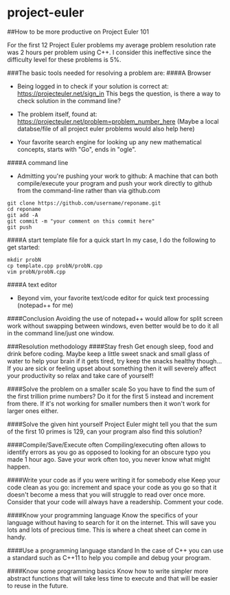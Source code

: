 # project-euler

##How to be more productive on Project Euler 101

For the first 12 Project Euler problems my average problem resolution rate was 2 hours per problem using C++. I consider this ineffective since the difficulty level for these problems is 5%.

###The basic tools needed for resolving a problem are:
####A Browser
- Being logged in to check if your solution is correct at:
https://projecteuler.net/sign_in
This begs the question, is there a way to check solution in the command line?

- The problem itself, found at:
https://projecteuler.net/problem=problem_number_here
(Maybe a local databse/file of all project euler problems would also help here)

- Your favorite search engine for looking up any new mathematical concepts, starts with "Go", ends in "ogle".

####A command line
- Admitting you're pushing your work to github:
A machine that can both compile/execute your program and push your work directly to github from the command-line rather than via github.com

```
git clone https://github.com/username/reponame.git
cd reponame
git add -A
git commit -m "your comment on this commit here"
git push
```

####A start template file for a quick start
In my case, I do the following to get started:

```
mkdir probN
cp template.cpp probN/probN.cpp
vim probN/probN.cpp
```

####A text editor
- Beyond vim, your favorite text/code editor for quick text processing (notepad++ for me)

####Conclusion
Avoiding the use of notepad++ would allow for split screen work without swapping between windows, even better would be to do it all in the command line/just one window.

###Resolution methodology
####Stay fresh
Get enough sleep, food and drink before coding. Maybe keep a little sweet snack and small glass of water to help your brain if it gets tired, try keep the snacks healthy though... If you are sick or feeling upset about something then it will severely affect your productivity so relax and take care of yourself!

####Solve the problem on a smaller scale
So you have to find the sum of the first trillion prime numbers? Do it for the first 5 instead and increment from there. If it's not working for smaller numbers then it won't work for larger ones either. 

####Solve the given hint yourself
Project Euler might tell you that the sum of the first 10 primes is 129, can your program also find this solution?

####Compile/Save/Execute often
Compiling/executing often allows to identify errors as you go as opposed to looking for an obscure typo you made 1 hour ago. Save your work often too, you never know what might happen.

####Write your code as if you were writing it for somebody else
Keep your code clean as you go: increment and space your code as you go so that it doesn't become a mess that you will struggle to read over once more. Consider that your code will always have a readership. Comment your code.

####Know your programming language
Know the specifics of your language without having to search for it on the internet. This will save you lots and lots of precious time. This is where a cheat sheet can come in handy.

####Use a programming language standard
In the case of C++ you can use a standard such as C++11 to help you compile and debug your program.

####Know some programming basics
Know how to write simpler more abstract functions that will take less time to execute and that will be easier to reuse in the future.
